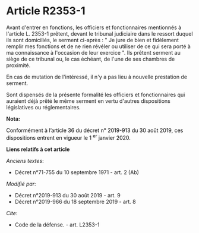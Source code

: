 # Article R2353-1

Avant d'entrer en fonctions, les officiers et fonctionnaires mentionnés à l'article L. 2353-1 prêtent, devant le tribunal
judiciaire dans le ressort duquel ils sont domiciliés, le serment ci-après : " Je jure de bien et fidèlement remplir mes
fonctions et de ne rien révéler ou utiliser de ce qui sera porté à ma connaissance à l'occasion de leur exercice ". Ils
prêtent serment au siège de ce tribunal ou, le cas échéant, de l'une de ses chambres de proximité.

En cas de mutation de l'intéressé, il n'y a pas lieu à nouvelle prestation de serment.

Sont dispensés de la présente formalité les officiers et fonctionnaires qui auraient déjà prêté le même serment en vertu
d'autres dispositions législatives ou réglementaires.

**Nota:**

<font color="black">Conformément à l’article 36 du décret n° 2019-913 du 30 août 2019, ces dispositions entrent en vigueur le
1
    <sup>er</sup> janvier 2020.</font>

**Liens relatifs à cet article**

_Anciens textes_:

  - Décret n°71-755 du 10 septembre 1971 - art. 2 (Ab)

_Modifié par_:

  - Décret n°2019-913 du 30 août 2019 - art. 9
  - Décret n°2019-966 du 18 septembre 2019 - art. 8

_Cite_:

  - Code de la défense. - art. L2353-1

